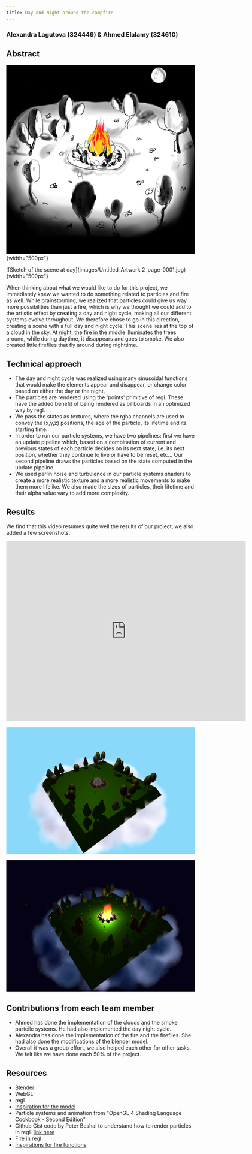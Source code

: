 ```yaml
---
title: Day and Night around the campfire
---
```

### Alexandra Lagutova (324449) & Ahmed Elalamy (324610)
## Abstract

![Sketch of the scene at night](images/Untitled_Artwork_page-0001.jpg){width="500px"}  

![Sketch of the scene at day](images/Untitled_Artwork 2_page-0001.jpg){width="500px"}  

When thinking about what we would like to do for this project, we immediately knew we wanted to do something related to particles and fire as well. While brainstorming, we realized that particles could give us way more possibilities than just a fire, which is why we thought we could add to the artistic effect by creating a day and night cycle, making all our different systems evolve throughout. We therefore chose to go in this direction, creating a scene with a full day and night cycle. This scene lies at the top of a cloud in the sky. At night, the fire in the middle illuminates the trees around, while during daytime, it disappears and goes to smoke. We also created little fireflies that fly around during nighttime.  

## Technical approach

- The day and night cycle was realized using many sinusoidal functions that would make the elements appear and disappear, or change color based on either the day or the night.  
- The particles are rendered using the 'points' primitive of regl. These have the added benefit of being rendered as billboards in an optimized way by regl.  
- We pass the states as textures, where the rgba channels are used to convey the (x,y,z) positions, the age of the particle, its lifetime and its starting time.
- In order to run our particle systems, we have two pipelines: first we have an update pipeline which, based on a combination of current and previous states of each particle decides on its next state, i.e. its next position, whether they continue to live or have to be reset, etc... Our second pipeline draws the particles based on the state computed in the update pipeline.  
- We used perlin noise and turbulence in our particle systems shaders to create a more realistic texture and a more realistic movements to make them more lifelike. We also made the sizes of particles, their lifetime and their alpha value vary to add more complexity. 

## Results

We find that this video resumes quite well the results of our project, we also added a few screenshots.

<iframe
    width="640"
    height="480"
    src="https://www.youtube.com/embed/BNaJHnsKTIg"
    frameborder="0"
    allowfullscreen
>
</iframe>

![Day rendering of our Project](images/Project_day.png)  

![Night rendering of our Project](images/Project_night.png)  


## Сontributions from each team member 
- Ahmed has done the implementation of the clouds and the smoke partcile systems. He had also implemented the day night cycle.
- Alexandra has done the implementation of the fire and the fireflies. She had also done the modifications of the blender model. 
- Overall it was a group effort, we also helped each other for other tasks. We felt like we have done each 50% of the project. 


## Resources
- Blender  
- WebGL  
- regl  
- [Inspiration for the model](https://sketchfab.com/3d-models/teacup-house-a9a4d881c4f6458394e4fe66fc575216#download)  
- Particle systems and animation from "OpenGL 4 Shading Language Cookbook - Second Edition"  
- Github Gist code by Peter Beshai to understand how to render particles in regl. [link here](https://gist.github.com/pbeshai/dbed2fdac94b44d3b4573624a37fa9db)  
- [Fire in regl](https://erkaman.github.io/regl-fire/fire.html)  
- [Inspirations for fire functions](http://jiajianzhang.com/?p=289)